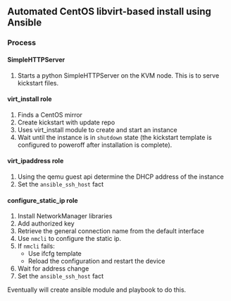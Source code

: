## Automated CentOS libvirt-based install using Ansible

### Process
#### SimpleHTTPServer

1. Starts a python SimpleHTTPServer on the KVM node.  This is to serve kickstart files.

#### virt_install role

1. Finds a CentOS mirror
2. Create kickstart with update repo
3. Uses virt_install module to create and start an instance
4. Wait until the instance is in `shutdown` state (the kickstart template is configured to poweroff after installation is complete).

#### virt_ipaddress role
1. Using the qemu guest api determine the DHCP address of the instance
2. Set the `ansible_ssh_host` fact

#### configure_static_ip role
1. Install NetworkManager libraries
2. Add authorized key
3. Retrieve the general connection name from the default interface
4. Use `nmcli` to configure the static ip.
5. If `nmcli` fails:
    - Use ifcfg template
    - Reload the configuration and restart the device
6. Wait for address change
7. Set the `ansible_ssh_host` fact





Eventually will create ansible module and playbook to do this.
